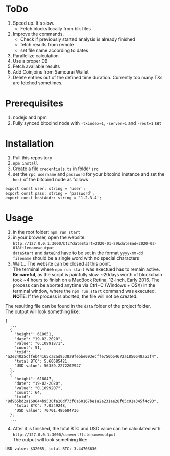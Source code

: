 # ToDo
1. Speed up. It's slow.
    - Fetch blocks locally from blk files
2. Improve the commands. 
    - Check if previously started analysis is already finished
    - fetch results from remote
    - set file name according to dates 
3. Parallelize calculation
4. Use a proper DB 
5. Fetch available results 
6. Add Coinjoins from Samourai Wallet 
7. Delete entries out of the defined time duration. Currently too many TXs are fetched sometimes.


# Prerequisites
1. nodejs and npm
2. Fully synced bitcoind node with `-txindex=1`, `-server=1` and `-rest=1` set

# Installation
1. Pull this repository
2. `npm install`
3. Create a file  `credentials.ts` in folder `src` 
4. set the `rpc username` and `password` for your bitcoind instance and set the `host` of the bitcoind node as follows
```
export const user: string = 'user';
export const pass: string = 'password';
export const hostAddr: string = '1.2.3.4';
```

# Usage
1. in the root folder: `npm run start` 
2. in your browser, open the website:    
`http://127.0.0.1:3000/btc?dateStart=2020-01-29&dateEnd=2020-02-01&filename=output`    
`dateStart` and `dateEnd` have to be set in the format `yyyy-mm-dd`    
`filename` should be a single word with no special characters   
3. Wait... The website can be closed at this point.    
The terminal where `npm run start` was exectued has to remain active.    
**Be careful**, as the script is painfully slow. ~20days worth of blockchain took ~4 hours to finish on a MacBook Retina, 12-inch, Early 2016. The process can be aborted anytime via Ctrl+C (Windows + OSX) in the terminal window, where the `npm run start` command was executed.    
**NOTE**: If the process is aborted, the file will not be created.    
    
The resulting file can be found in the `data` folder of the project folder.    
The output will look something like:
```
[
  ...
  {
    "height": 618051,
    "date": "19-02-2020",
    "value": "0.10991871",
    "count": 51,
    "txid": "a3e24025cffeb44165ca2ad9538a9febbe093ecffe750b54672a1850648a53f4",
    "total BTC": 5.60585421,
    "USD value": 56339.2272202947
  },
  {
    "height": 618047,
    "date": "19-02-2020",
    "value": "0.1099207",
    "count": 64,
    "txid": "9d965bd2a169644b9530fa20df73f6a60167be1a2a231ae28f05c01a345f4c93",
    "total BTC": 7.0349248,
    "USD value": 70701.486684736
  },
  ...
```

4. After it is finished, the total BTC and USD value can be calculated with:    
 `http://127.0.0.1:3000/convert?filename=output`    
The output will look something like:
```
USD value: $32085, total BTC: 3.44703636
```
